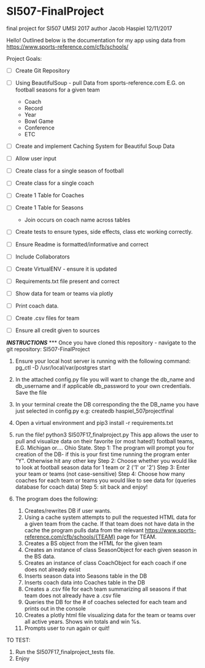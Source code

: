 # SI507-FinalProject
final project for SI507 UMSI 2017
author Jacob Haspiel
12/11/2017

Hello! Outlined below is the documentation for my app using data from https://www.sports-reference.com/cfb/schools/

Project Goals:
- [ ] Create Git Repository
- [ ] Using BeautifulSoup - pull Data from sports-reference.com E.G. on football seasons for a given team
    - Coach
    - Record
    - Year
    - Bowl Game 
    - Conference
    - ETC
- [ ] Create and implement Caching System for Beautiful Soup Data 
- [ ] Allow user input
- [ ] Create class for a single season of football
- [ ] Create class for a single coach
- [ ] Create 1 Table for Coaches
- [ ] Create 1 Table for Seasons
	- Join occurs on coach name across tables
- [ ] Create tests to ensure types, side effects, class etc working correctly.
- [ ] Ensure Readme is formatted/informative and correct
- [ ] Include Collaborators
- [ ] Create VirtualENV - ensure it is updated
- [ ] Requirements.txt file present and correct
- [ ] Show data for team or teams via plotly
- [ ] Print coach data.
- [ ] Create .csv files for team
- [ ] Ensure all credit given to sources



***INSTRUCTIONS***
*** Once you have cloned this repository - navigate to the git repository: SI507-FinalProject

1. Ensure your local host server is running with the following command: pg_ctl -D /usr/local/var/postgres start 

2. In the attached config.py file you will want to change the db_name and db_username and if applicable db_password to your own credentials. Save the file

3. In your terminal create the DB corresponding the the DB_name you have just selected in config.py e.g: createdb haspiel_507projectfinal

4. Open a virtual environment and pip3 install -r requirements.txt

5. run the file! python3 SI507F17_finalproject.py
This app allows the user to pull and visualize data on their favorite (or most hated!) football teams, E.G. Michigan or.... Ohio State.
	Step 1: The program will prompt you for creation of the DB- if this is your first time running the program enter "Y". Otherwise hit any other key
	Step 2: Choose whether you would like to look at football season data for 1 team or 2 ('1' or '2')
	Step 3: Enter your team or teams (not case-sensitive)
	Step 4: Choose how many coaches for each team or teams you would like to see data for (queries database for coach data)
	Step 5: sit back and enjoy!

6. The program does the following:
	1. Creates/rewrites DB if user wants.
	2. Using a cache system attempts to pull the requested HTML data for a given team from the cache. If that team does not have data in the cache the program pulls data from the relevant https://www.sports-reference.com/cfb/schools/{TEAM} page for TEAM.
	3. Creates a BS object from the HTML for the given team
	4. Creates an instance of class SeasonObject for each given season in the BS data.
	5. Creates an instance of class CoachObject for each coach if one does not already exist
	6. Inserts season data into Seasons table in the DB
	7. Inserts coach data into Coaches table in the DB
	8. Creates a .csv file for each team summarizing all seasons if that team does not already have a .csv file
	9. Queries the DB for the # of coaches selected for each team and prints out in the console
	10. Creates a plotly html file visualizing data for the team or teams over all active years. Shows win totals and win %s.
	11. Prompts user to run again or quit!


TO TEST:
1. Run the SI507F17_finalproject_tests file.
2. Enjoy



